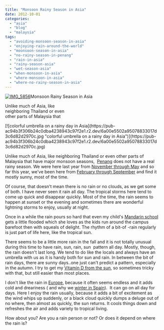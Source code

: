 ```yaml
---
title: "Monsoon Rainy Season in Asia"
date: 2012-10-01
categories: 
  - "asia"
  - "blog"
  - "malaysia"
tags: 
  - "avoiding-monsoon-season-in-asia"
  - "enjoying-rain-around-the-world"
  - "moonsoon-season-in-asia"
  - "no-rainy-season-in-penang"
  - "rain-in-asia"
  - "rainy-season-asia"
  - "wet-season-asia"
  - "when-monsoon-in-asia"
  - "where-monsoon-in-asia"
  - "where-no-rainy-season-in-asia"
---
```


[![IMG_5856](https://pub-ac94b3f306b24c0dba4238943c97f2e1.r2.dev/6a00e5502a95078833017c323f43b9970b.jpg "IMG_5856")](https://pub-ac94b3f306b24c0dba4238943c97f2e1.r2.dev/6a00e5502a95078833017c323f43b9970b.jpg)Monsoon Rainy Season in Asia  
  
Unlike much of Asia, like  
neighboring Thailand or even  
other parts of Malaysia that

<!--more--> [![colorful umbrella on a rainy day in Asia](https://pub-ac94b3f306b24c0dba4238943c97f2e1.r2.dev/6a00e5502a95078833017d3c6d82d2970c.jpg "colorful umbrella on a rainy day in Asia")](https://pub-ac94b3f306b24c0dba4238943c97f2e1.r2.dev/6a00e5502a95078833017d3c6d82d2970c.jpg)  
  
Unlike much of Asia, like neighboring Thailand or even other parts of Malaysia that have major monsoon seasons,  [Penan](http://soultravelers3new.local/2012/05/penang-at-night.html "Penang, Malaysia")g does not have a real rainy season. We were here last year from [November through May](http://soultravelers3new.local/2011/01/tropical-winter-home-in-penang-malaysia-location-indenpendent-digital-nomad-long-term-travel-tips-.html "Penang winter rental") and so far this year, we've been here from [February through September](http://soultravelers3new.local/2012/03/finding-a-vacation-rental-apartment-in-penang-2.html "renting an apartment in Penang") and find it mostly sunny, most of the time.  
  
Of course, that doesn't mean there is no rain or no clouds, as we get some of both. I have never seen it rain all day. The tropical storms here tend to come up quick and disappear quickly. Most of the time, the rain seems to happen at sunset or the evening and sometimes there are wonderful lightning storms to enjoy, usually at night.  
  
Once in a while the rain pours so hard that even my child's [Mandarin school](http://soultravelers3new.local/2012/06/why-learn-mandarin-in-tropical-asia-penang.html "Mandarin school") gets a little flooded which she loves as the kids run around the campus barefoot then with squeals of delight. The rhythm of a bit-of -rain regularly is just part of life here, like the tropical sun.  
  
There seems to be a little more rain in the fall and it is not totally unusual during this time to have rain, sun, rain, sun  pattern all day. Mostly, though, the rain doesn't last long. We tend to do like the locals and always have an umbrella with us as it is handy both for sun and rain. In between the bit of rain days, there are sunny days..one just can't predict a pattern, especially in the autumn. I try to get my [Vitamin D from the sun](http://soultravelers3new.local/2012/07/sun-for-its-health-benefits-.html "getting Vitamin D from the sun for health"), so sometimes tricky with that, but still easier than most places.  
  
I don't like the rain in [Europe](http://soultravelers3new.local/2012/07/travelling-traveling-around-europe-in-a-campervan.html "travel Europe by camper van"), because it often seems endless and it adds cold and dreariness ( and why we [winter in Spain](http://soultravelers3new.local/2009/11/lifestyle-design-a-winter-in-spain-extendedtravel-digitalnomad-miniretirement-4hww-travel.html "winter in Spain")).  It can go on all day for days. Here I enjoy the rain usually, because it adds a bit of excitement as the wind whips up suddenly, or a black cloud quickly dumps a deluge out of no where, then almost as quickly, the sun returns. It cools things down and refreshes the air and adds variety to tropical living.  
  
How about you? Are you a rain person or not? Or does it depend on where the rain is?
